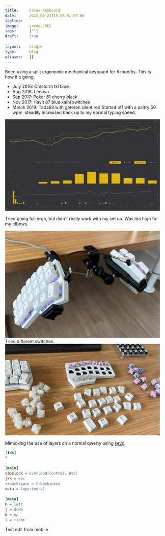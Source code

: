 ```yaml
---
title:     Corne Keyboard
date:      2025-05-23T15:57:51-07:00
tagline:
image:     corne.JPEG
tags:      [""]
draft:     true

layout:    single
type:      blog
aliases:   []
---
```


Been using a split ergonomic mechanical keyboard for 6 months. This is how it's going.

<!--more-->

- July 2016: Cmstorm tkl blue
- Aug 2016: Lenovo
- Sep 2017: Poker 61 cherry black
- Nov 2017: Havit 87 blue kaihl switches
- March 2019: Tada68 with gateron silent red
Started off with a paltry 50 wpm, steadily increased back up to my normal typing speed.

![Steadily increasing WPM](pic-monkeytype.png)

Tried going full ergo, but didn't really work with my set up. Was too high for my elbows.

![Ergonomics](pic-ergo.jpg)
Tried different switches.
![](switches.jpg)

Mimicking the use of layers on a normal qwerty using [keyd](https://github.com/rvaiya/keyd).

```ini
[ids]
*

[main]
capslock = overload(control, esc)
j+k = esc
=+backspace = C-backspace
meta = layer(meta)

[meta]
h = left
j = down
k = up
l = right
```

Test edit from mobile

